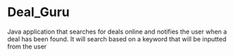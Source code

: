 # Deal_Guru
Java application that searches for deals online and notifies the user when a deal has been found. It will search based on a keyword that will be inputted from the user
